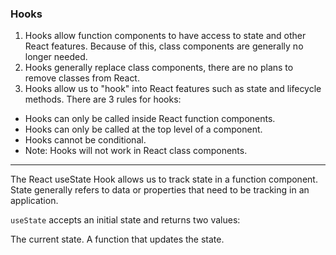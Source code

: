 <!-- @format -->

### Hooks

1. Hooks allow function components to have access to state and other React features. Because of this, class components are generally no longer needed.
2. Hooks generally replace class components, there are no plans to remove classes from React.
3. Hooks allow us to "hook" into React features such as state and lifecycle methods.
   There are 3 rules for hooks:

- Hooks can only be called inside React function components.
- Hooks can only be called at the top level of a component.
- Hooks cannot be conditional.
- Note: Hooks will not work in React class components.

---

The React useState Hook allows us to track state in a function component.
State generally refers to data or properties that need to be tracking in an application.

`useState` accepts an initial state and returns two values:

The current state.
A function that updates the state.
